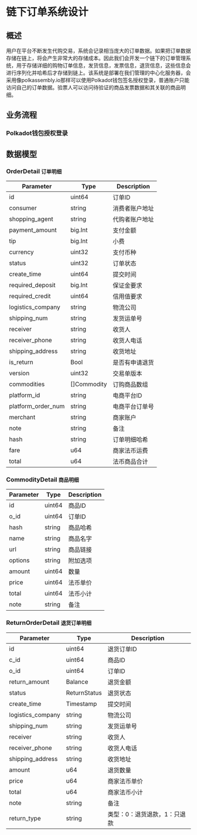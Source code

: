 # 链下订单系统设计

## 概述

用户在平台不断发生代购交易，系统会记录相当庞大的订单数据。如果把订单数据存储在链上，将会产生非常大的存储成本。因此我们会开发一个链下的订单管理系统，用于存储详细的购物订单信息，发货信息，发票信息，退货信息，这些信息会进行序列化并哈希后才存储到链上。该系统是部署在我们管理的中心化服务器，会采用像polkassembly.io那样可以使用Polkadot钱包签名授权登录，普通账户只能访问自己的订单数据。验票人可以访问待验证的商品发票数据和其关联的商品明细。

## 业务流程

### Polkadot钱包授权登录

## 数据模型

### OrderDetail `订单明细`

| Parameter          | Type        | Description    |
|--------------------|-------------|----------------|
| id                 | uint64      | 订单ID         |
| consumer           | string      | 消费者账户地址 |
| shopping_agent     | string      | 代购者账户地址 |
| payment_amount     | big.Int     | 支付金额       |
| tip                | big.Int     | 小费           |
| currency           | uint32      | 支付币种       |
| status             | uint32      | 订单状态       |
| create_time        | uint64      | 提交时间       |
| required_deposit   | big.Int     | 保证金要求     |
| required_credit    | uint64      | 信用值要求     |
| logistics_company  | string      | 物流公司       |
| shipping_num       | string      | 发货运单号     |
| receiver           | string      | 收货人         |
| receiver_phone     | string      | 收货人电话     |
| shipping_address   | string      | 收货地址       |
| is_return          | Bool        | 是否有申请退货 |
| version            | uint32      | 交易单版本     |
| commodities        | []Commodity | 订购商品数组   |
| platform_id        | string      | 电商平台ID     |
| platform_order_num | string      | 电商平台订单号 |
| merchant           | string      | 商家账户       |
| note               | string      | 备注           |
| hash               | string      | 订单明细哈希   |
| fare               | u64         | 商家法币运费   |
| total              | u64         | 法币商品合计   |

### CommodityDetail `商品明细`

| Parameter | Type   | Description |
|-----------|--------|-------------|
| id        | uint64 | 商品ID      |
| o_id      | uint64 | 订单ID      |
| hash      | string | 商品哈希    |
| name      | string | 商品名字    |
| url       | string | 商品链接    |
| options   | string | 附加选项    |
| amount    | uint64 | 数量        |
| price     | uint64 | 法币单价    |
| total     | uint64 | 法币小计    |
| note      | string | 备注        |

### ReturnOrderDetail `退货订单明细`

| Parameter         | Type         | Description              |
|-------------------|--------------|--------------------------|
| id                | uint64       | 退货订单ID               |
| c_id              | uint64       | 商品ID                   |
| o_id              | uint64       | 订单ID                   |
| return_amount     | Balance      | 退货金额                 |
| status            | ReturnStatus | 退货状态                 |
| create_time       | Timestamp    | 提交时间                 |
| logistics_company | string       | 物流公司                 |
| shipping_num      | string       | 发货运单号               |
| receiver          | string       | 收货人                   |
| receiver_phone    | string       | 收货人电话               |
| shipping_address  | string       | 收货地址                 |
| amount            | u64          | 退货数量                 |
| price             | u64          | 商家法币单价             |
| total             | u64          | 商家法币小计             |
| note              | string       | 备注                     |
| return_type       | string       | 类型：0：退货退款，1：只退款 |
